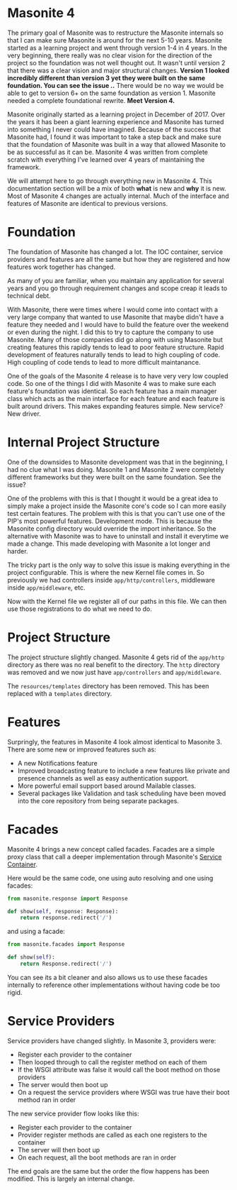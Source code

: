 # Masonite 4

The primary goal of Masonite was to restructure the Masonite internals so that I can make sure Masonite is around for the next 5-10 years. Masonite started as a learning project and went through version 1-4 in 4 years. In the very beginning, there really was no clear vision for the direction of the project so the foundation was not well thought out. It wasn't until version 2 that there was a clear vision and major structural changes. **Version 1 looked incredibly different than version 3 yet they were built on the same foundation. You can see the issue ..** There would be no way we would be able to get to version 6+ on the same foundation as version 1. Masonite needed a complete foundational rewrite. **Meet Version 4.**

Masonite originally started as a learning project in December of 2017. Over the years it has been a giant learning experience and Masonite has turned into something I never could have imagined. Because of the success that Masonite had, I found it was important to take a step back and make sure that the foundation of Masonite was built in a way that allowed Masonite to be as successful as it can be. Masonite 4 was written from complete scratch with everything I've learned over 4 years of maintaining the framework.

We will attempt here to go through everything new in Masonite 4. This documentation section will be a mix of both **what** is new and **why** it is new. Most of Masonite 4 changes are actually internal. Much of the interface and features of Masonite are identical to previous versions.

# Foundation

The foundation of Masonite has changed a lot. The IOC container, service providers and features are all the same but how they are registered and how features work together has changed.

As many of you are familiar, when you maintain any application for several years and you go through requirement changes and scope creap it leads to technical debt.

With Masonite, there were times where I would come into contact with a very large company that wanted to use Masonite that maybe didn't have a feature they needed and I would have to build the feature over the weekend or even during the night. I did this to try to capture the company to use Masonite. Many of those companies did go along with using Masonite but creating features this rapidly tends to lead to poor feature structure. Rapid development of features naturally tends to lead to high coupling of code. High coupling of code tends to lead to more difficult maintanance.

One of the goals of the Masonite 4 release is to have very very low coupled code. So one of the things I did with Masonite 4 was to make  sure each feature's foundation was identical. So each feature has a main manager class which acts as the main interface for each feature and each feature is built around drivers. This makes expanding features simple. New service? New driver.

# Internal Project Structure

One of the downsides to Masonite development was that in the beginning, I had no clue what I was doing. Masonite 1 and Masonite 2 were completely different frameworks but they were built on the same foundation. See the issue?

One of the problems with this is that I thought it would be a great idea to simply make a project inside the Masonite core's code so I can more easily test certain features. The problem with this is that you can't use one of the PIP's most powerful features. Development mode. This is because the Masonite config directory would override the import inheritance. So the alternative with Masonite was to have to uninstall and install it everytime we made a change. This made developing with Masonite a lot longer and harder.

The tricky part is the only way to solve this issue is making everything in the project configurable. This is where the new Kernel file comes in. So previously we had controllers inside `app/http/controllers`, middleware inside `app/middleware`, etc.

Now with the Kernel file we register all of our paths in this file. We can then use those registrations to do what we need to do.

# Project Structure

The project structure slightly changed. Masonite 4 gets rid of the `app/http` directory as there was no real benefit to the directory. The `http` directory was removed and we now just have `app/controllers` and `app/middleware`.

The `resources/templates` directory has been removed. This has been replaced with a `templates` directory.

# Features

Surpringly, the features in Masonite 4 look almost identical to Masonite 3. There are some new or improved features such as:
* A new Notifications feature
* Improved broadcasting feature to include a new features like private and presence channels as well as easy authentication support.
* More powerful email support based around Mailable classes.
* Several packages like Validation and task scheduling have been moved into the core repository from being separate packages.

# Facades

Masonite 4 brings a new concept called facades. Facades are a simple proxy class that call a deeper implementation through Masonite's [Service Container](../architecture/service-container.md).

Here would be the same code, one using auto resolving and one using facades:

```python
from masonite.response import Response

def show(self, response: Response):
    return response.redirect('/')
```

and using a facade:

```python
from masonite.facades import Response

def show(self):
    return Response.redirect('/')
```

You can see its a bit cleaner and also allows us to use these facades internally to reference other implementations without having code be too rigid.

# Service Providers

Service providers have changed slightly. In Masonite 3, providers were:

* Register each provider to the container
* Then looped through to call the register method on each of them
* If the WSGI attribute was false it would call the boot method on those providers
* The server would then boot up
* On a request the service providers where WSGI was true have their boot method ran in order

The new service provider flow looks like this:
* Register each provider to the container
* Provider register methods are called as each one registers to the container
* The server will then boot up
* On each request, all the boot methods are ran in order

The end goals are the same but the order the flow happens has been modified. This is largely an internal change.


